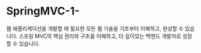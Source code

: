# SpringMVC-1-
 웹 애플리케이션을 개발할 때 필요한 모든 웹 기술을 기초부터 이해하고, 완성할 수 있습니다. 스프링 MVC의 핵심 원리와 구조를 이해하고, 더 깊이있는 백엔드 개발자로 성장할 수 있습니다.
